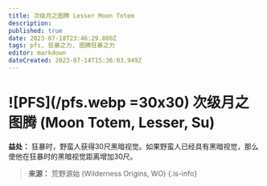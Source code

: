 ```yaml
---
title: 次级月之图腾 Lesser Moon Totem
description: 
published: true
date: 2023-07-18T23:46:29.800Z
tags: pfs, 狂暴之力, 图腾狂暴之力
editor: markdown
dateCreated: 2023-07-14T15:36:03.949Z
---
```


# ![PFS](/pfs.webp =30x30) 次级月之图腾 (Moon Totem, Lesser, Su)
**益处：** 狂暴时，野蛮人获得30尺黑暗视觉。如果野蛮人已经具有黑暗视觉，那么使他在狂暴时的黑暗视觉距离增加30尺。

> **来源：** 荒野源始 (Wilderness Origins, WO)
{.is-info}
